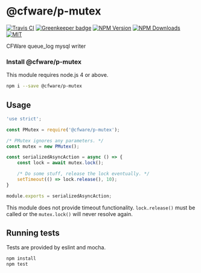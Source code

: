 # @cfware/p-mutex

[![Travis CI][travis-image]][travis-url]
[![Greenkeeper badge](https://badges.greenkeeper.io/cfware/p-mutex.svg)](https://greenkeeper.io/)
[![NPM Version][npm-image]][npm-url]
[![NPM Downloads][downloads-image]][downloads-url]
[![MIT][license-image]](LICENSE)

CFWare queue_log mysql writer

### Install @cfware/p-mutex

This module requires node.js 4 or above.

```sh
npm i --save @cfware/p-mutex
```

## Usage

```js
'use strict';

const PMutex = require('@cfware/p-mutex');

/* PMutex ignores any parameters. */
const mutex = new PMutex();

const serializedAsyncAction = async () => {
	const lock = await mutex.lock();

	/* Do some stuff, release the lock eventually. */
	setTimeout(() => lock.release(), 10);
}

module.exports = serializedAsyncAction;
```

This module does not provide timeout functionality.  `lock.release()` must be
called or the `mutex.lock()` will never resolve again.

## Running tests

Tests are provided by eslint and mocha.

```sh
npm install
npm test
```

[npm-image]: https://img.shields.io/npm/v/@cfware/p-mutex.svg
[npm-url]: https://npmjs.org/package/@cfware/p-mutex
[travis-image]: https://travis-ci.org/cfware/p-mutex.svg?branch=master
[travis-url]: https://travis-ci.org/cfware/p-mutex
[downloads-image]: https://img.shields.io/npm/dm/@cfware/p-mutex.svg
[downloads-url]: https://npmjs.org/package/@cfware/p-mutex
[license-image]: https://img.shields.io/github/license/cfware/p-mutex.svg
